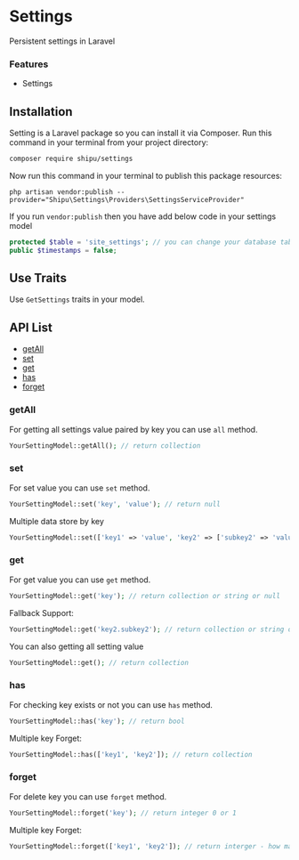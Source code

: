 # Settings
Persistent settings in Laravel

### Features

* Settings

## Installation

Setting is a Laravel package so you can install it via Composer. Run this command in your terminal from your project directory:

```sh
composer require shipu/settings
```
Now run this command in your terminal to publish this package resources:

```
php artisan vendor:publish --provider="Shipu\Settings\Providers\SettingsServiceProvider"
```
If you run `vendor:publish` then you have add below code in your settings model 
```php
protected $table = 'site_settings'; // you can change your database table name.
public $timestamps = false;
``` 

## Use Traits
Use `GetSettings` traits in your model.

## API List
- [getAll](https://github.com/shipu/settings#getAll)
- [set](https://github.com/shipu/settings#set)
- [get](https://github.com/shipu/settings#get)
- [has](https://github.com/shipu/settings#has)
- [forget](https://github.com/shipu/settings#current)

### getAll

For getting all settings value paired by key you can use `all` method.

```php
YourSettingModel::getAll(); // return collection
```

### set

For set value you can use `set` method.

```php
YourSettingModel::set('key', 'value'); // return null
```
Multiple data store by key
```php
YourSettingModel::set(['key1' => 'value', 'key2' => ['subkey2' => 'value-of-subkey2'] ]); // return null
```

### get

For get value you can use `get` method.

```php
YourSettingModel::get('key'); // return collection or string or null
```
Fallback Support:
```php
YourSettingModel::get('key2.subkey2'); // return collection or string or null
```
You can also getting all setting value
```php
YourSettingModel::get(); // return collection
```

### has 
For checking key exists or not you can use `has` method.

```php
YourSettingModel::has('key'); // return bool
```
Multiple key Forget:
```php
YourSettingModel::has(['key1', 'key2']); // return collection
```

### forget

For delete key you can use `forget` method.

```php
YourSettingModel::forget('key'); // return integer 0 or 1
```
Multiple key Forget:
```php
YourSettingModel::forget(['key1', 'key2']); // return interger - how many key successfully delete.
```

